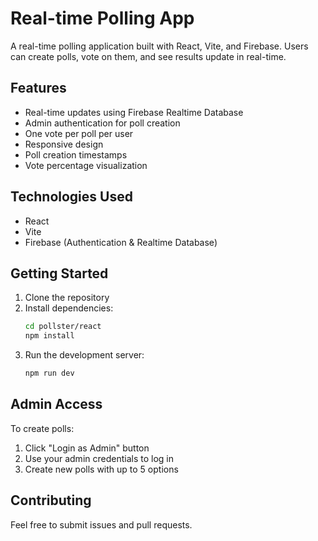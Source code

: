 # Real-time Polling App

A real-time polling application built with React, Vite, and Firebase. Users can create polls, vote on them, and see results update in real-time.

## Features

- Real-time updates using Firebase Realtime Database
- Admin authentication for poll creation
- One vote per poll per user
- Responsive design
- Poll creation timestamps
- Vote percentage visualization

## Technologies Used

- React
- Vite
- Firebase (Authentication & Realtime Database)

## Getting Started

1. Clone the repository
2. Install dependencies:
   ```bash
   cd pollster/react
   npm install
   ```
3. Run the development server:
   ```bash
   npm run dev
   ```

## Admin Access

To create polls:
1. Click "Login as Admin" button
2. Use your admin credentials to log in
3. Create new polls with up to 5 options

## Contributing

Feel free to submit issues and pull requests.
